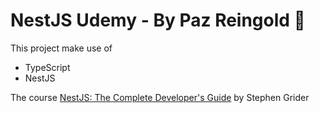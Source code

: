 # NestJS Udemy - By Paz Reingold :dog:
This project make use of
* TypeScript
* NestJS

The course [NestJS: The Complete Developer's Guide](https://www.udemy.com/course/nestjs-the-complete-developers-guide/) by Stephen Grider
